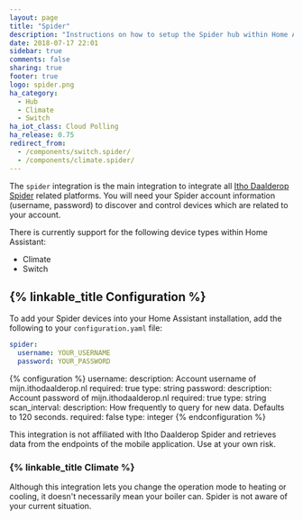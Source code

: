 ```yaml
---
layout: page
title: "Spider"
description: "Instructions on how to setup the Spider hub within Home Assistant."
date: 2018-07-17 22:01
sidebar: true
comments: false
sharing: true
footer: true
logo: spider.png
ha_category:
  - Hub
  - Climate
  - Switch
ha_iot_class: Cloud Polling
ha_release: 0.75
redirect_from:
  - /components/switch.spider/
  - /components/climate.spider/
---
```


The `spider` integration is the main integration to integrate all [Itho Daalderop Spider](https://www.ithodaalderop.nl/spider-thermostaat) related platforms. You will need your Spider account information (username, password) to discover and control devices which are related to your account.

There is currently support for the following device types within Home Assistant:

- Climate
- Switch

## {% linkable_title Configuration %}

To add your Spider devices into your Home Assistant installation, add the following to your `configuration.yaml` file:

```yaml
spider:
  username: YOUR_USERNAME
  password: YOUR_PASSWORD
```

{% configuration %}
username:
  description: Account username of mijn.ithodaalderop.nl
  required: true
  type: string
password:
  description: Account password of mijn.ithodaalderop.nl
  required: true
  type: string
scan_interval:
  description: How frequently to query for new data. Defaults to 120 seconds.
  required: false
  type: integer
{% endconfiguration %}

<p class='note warning'>
This integration is not affiliated with Itho Daalderop Spider and retrieves data from the endpoints of the mobile application. Use at your own risk.
</p>

### {% linkable_title Climate %}

<p class='note'>
Although this integration lets you change the operation mode to heating or cooling, it doesn't necessarily mean your boiler can. Spider is not aware of your current situation.
</p>
